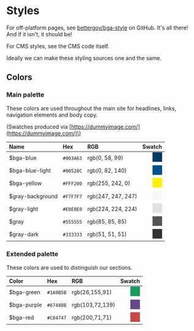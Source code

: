 # Styles

For off-platform pages, see [bettergov/bga-style](https://github.com/bettergov/bga-style) on GitHub. It's all there! And if it isn't, it should be!

For CMS styles, see the CMS code itself.

Ideally we can make these styling sources one and the same.

## Colors

### Main palette

These colors are used throughout the main site for headlines, links, navigation elements and body copy.

\(Swatches produced via [https://dummyimage.com/](https://dummyimage.com/)\)

| Name | Hex | RGB | Swatch |
| :--- | :--- | :--- | ---: |
| $bga-blue | `#003A63` | rgb\(0, 58, 99\) | ![](.gitbook/assets/003a63.png) |
| $bga-blue-light | `#00528C` | rgb\(0, 82, 140\) | ![](.gitbook/assets/00528c.png) |
| $bga-yellow | `#FFF200` | rgb\(255, 242, 0\) | ![](.gitbook/assets/fff200.png) |
| $gray-background | `#F7F7F7` | rgb\(247, 247, 247\) | ![](.gitbook/assets/f7f7f7.png) |
| $gray-light | `#E0E0E0` | rgb\(224, 224, 224\) | ![](.gitbook/assets/e0e0e0.png) |
| $gray | `#555555` | rgb\(85, 85, 85\) | ![](.gitbook/assets/555555.png) |
| $gray-dark | `#333333` | rgb\(51, 51, 51\) | ![](.gitbook/assets/333333.png) |

### Extended palette

These colors are used to distinguish our sections.

| Color | Hex | RGB | Swatch |
| :--- | :--- | :--- | ---: |
| $bga-green | `#1A9B5B` | rgb\(26,155,91\) | ![](.gitbook/assets/1a9b5b.png) |
| $bga-purple | `#67488B` | rgb\(103,72,139\) | ![](.gitbook/assets/67488b.png) |
| $bga-red | `#C84747` | rgb\(200,71,71\) | ![](.gitbook/assets/c84747.png) |

